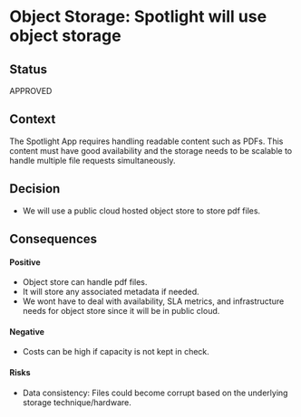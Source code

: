 # Object Storage: Spotlight will use object storage

## Status

APPROVED

## Context

The Spotlight App requires handling readable content such as PDFs. This content must have good availability and the storage needs to be scalable to handle multiple file requests simultaneously.


## Decision

* We will use a public cloud hosted object store to store pdf files.


## Consequences

#### Positive
* Object store can handle pdf files. 
* It will store any associated metadata if needed.
* We wont have to deal with availability, SLA metrics, and infrastructure needs for object store since it will be in public cloud.

#### Negative
* Costs can be high if capacity is not kept in check.


#### Risks
* Data consistency: Files could become corrupt based on the underlying storage technique/hardware.
